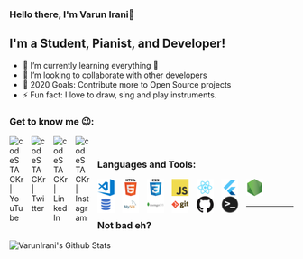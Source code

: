 ### Hello there, I'm Varun Irani👋

## I'm a Student, Pianist, and Developer!
- 🌱 I’m currently learning everything 🤣
- 👯 I’m looking to collaborate with other developers
- 🥅 2020 Goals: Contribute more to Open Source projects
- ⚡ Fun fact: I love to draw, sing and play instruments.

### Get to know me 😉:

[<img align="left" alt="codeSTACKr | YouTube" width="25em" src="https://cdn.jsdelivr.net/npm/simple-icons@v3/icons/youtube.svg" style="margin-right: 1em" />][youtube]
[<img align="left" alt="codeSTACKr | Twitter" width="25em" src="https://cdn.jsdelivr.net/npm/simple-icons@v3/icons/twitter.svg" style="margin-right: 1em" />][twitter]
[<img align="left" alt="codeSTACKr | LinkedIn" width="25em" src="https://cdn.jsdelivr.net/npm/simple-icons@v3/icons/linkedin.svg" style="margin-right: 1em"/>][linkedin]
[<img align="left" alt="codeSTACKr | Instagram" width="25em" src="https://cdn.jsdelivr.net/npm/simple-icons@v3/icons/instagram.svg" style="margin-right: 1em"/>][instagram]

<br />

### Languages and Tools:

<img align="left" alt="Visual Studio Code" width="30em" src="https://raw.githubusercontent.com/github/explore/80688e429a7d4ef2fca1e82350fe8e3517d3494d/topics/visual-studio-code/visual-studio-code.png" style="margin-right: 1em" />
<img align="left" alt="HTML5" width="30em" src="https://raw.githubusercontent.com/github/explore/80688e429a7d4ef2fca1e82350fe8e3517d3494d/topics/html/html.png"style="margin-right: 1em" />
<img align="left" alt="CSS3" width="30em" src="https://raw.githubusercontent.com/github/explore/80688e429a7d4ef2fca1e82350fe8e3517d3494d/topics/css/css.png"style="margin-right: 1em" />
<img align="left" alt="JavaScript" width="30em" src="https://raw.githubusercontent.com/github/explore/80688e429a7d4ef2fca1e82350fe8e3517d3494d/topics/javascript/javascript.png" style="margin-right: 1em"/>
<img align="left" alt="React" width="30em" src="https://raw.githubusercontent.com/github/explore/80688e429a7d4ef2fca1e82350fe8e3517d3494d/topics/react/react.png" style="margin-right: 1em"/>
<img align="left" alt="Flutter" width="30em" src="https://raw.githubusercontent.com/github/explore/80688e429a7d4ef2fca1e82350fe8e3517d3494d/topics/flutter/flutter.png" style="margin-right: 1em" />
<img align="left" alt="Node.js" width="30em" src="https://raw.githubusercontent.com/github/explore/80688e429a7d4ef2fca1e82350fe8e3517d3494d/topics/nodejs/nodejs.png"style="margin-right: 1em" />
<img align="left" alt="SQL" width="30em" src="https://raw.githubusercontent.com/github/explore/80688e429a7d4ef2fca1e82350fe8e3517d3494d/topics/sql/sql.png"style="margin-right: 1em" />
<img align="left" alt="MySQL" width="30em" src="https://raw.githubusercontent.com/github/explore/80688e429a7d4ef2fca1e82350fe8e3517d3494d/topics/mysql/mysql.png" style="margin-right: 1em"/>
<img align="left" alt="MongoDB" width="30em" src="https://raw.githubusercontent.com/github/explore/80688e429a7d4ef2fca1e82350fe8e3517d3494d/topics/mongodb/mongodb.png" style="margin-right: 1em"/>
<img align="left" alt="Git" width="30em" src="https://raw.githubusercontent.com/github/explore/80688e429a7d4ef2fca1e82350fe8e3517d3494d/topics/git/git.png"style="margin-right: 1em" />
<img align="left" alt="GitHub" width="30em" src="https://raw.githubusercontent.com/github/explore/78df643247d429f6cc873026c0622819ad797942/topics/github/github.png" style="margin-right: 1em"/>
<img align="left" alt="Shell" width="30em" src="https://raw.githubusercontent.com/github/explore/80688e429a7d4ef2fca1e82350fe8e3517d3494d/topics/terminal/terminal.png" style="margin-right: 1em" />

<br />
<br />

---
### Not bad eh?
<img align="left" alt="VarunIrani's Github Stats" src="https://github-readme-stats.codestackr.vercel.app/api?username=VarunIrani&show_icons=true&hide_border=true&theme=cobalt" />



[twitter]: https://twitter.com/IraniVarun
[youtube]: https://www.youtube.com/channel/UCCqxBBVB7i7XZw8hn76i_wg
[instagram]: https://www.instagram.com/__varunirani__/
[linkedin]: https://www.linkedin.com/in/varun-irani-b4275b192/
